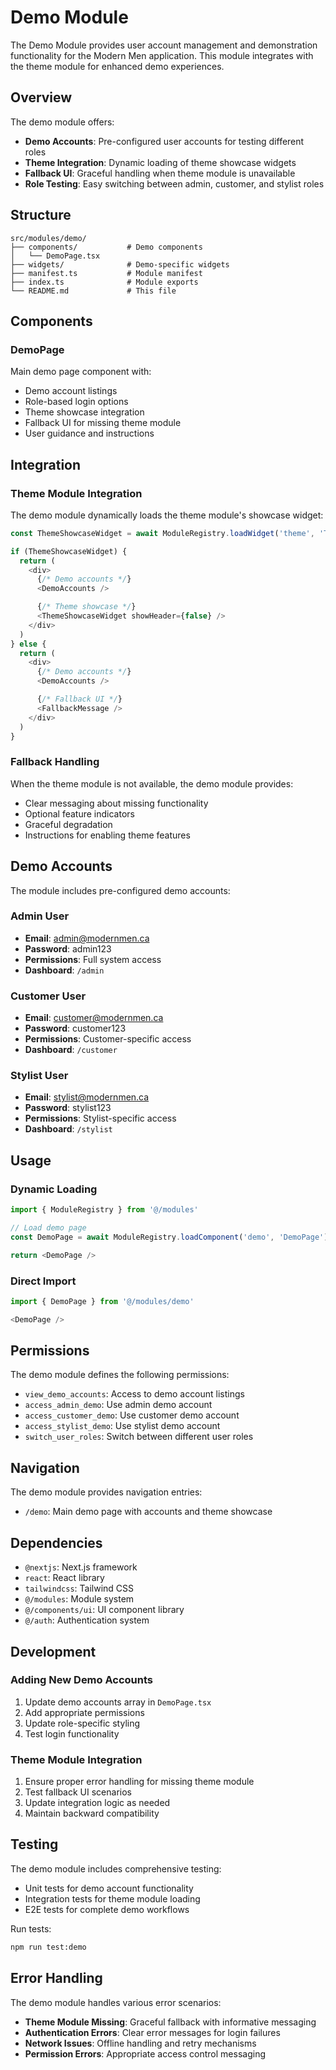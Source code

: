 # Demo Module

The Demo Module provides user account management and demonstration functionality for the Modern Men application. This module integrates with the theme module for enhanced demo experiences.

## Overview

The demo module offers:
- **Demo Accounts**: Pre-configured user accounts for testing different roles
- **Theme Integration**: Dynamic loading of theme showcase widgets
- **Fallback UI**: Graceful handling when theme module is unavailable
- **Role Testing**: Easy switching between admin, customer, and stylist roles

## Structure

```
src/modules/demo/
├── components/           # Demo components
│   └── DemoPage.tsx
├── widgets/              # Demo-specific widgets
├── manifest.ts           # Module manifest
├── index.ts              # Module exports
└── README.md             # This file
```

## Components

### DemoPage
Main demo page component with:
- Demo account listings
- Role-based login options
- Theme showcase integration
- Fallback UI for missing theme module
- User guidance and instructions

## Integration

### Theme Module Integration
The demo module dynamically loads the theme module's showcase widget:

```typescript
const ThemeShowcaseWidget = await ModuleRegistry.loadWidget('theme', 'ThemeShowcaseWidget')

if (ThemeShowcaseWidget) {
  return (
    <div>
      {/* Demo accounts */}
      <DemoAccounts />

      {/* Theme showcase */}
      <ThemeShowcaseWidget showHeader={false} />
    </div>
  )
} else {
  return (
    <div>
      {/* Demo accounts */}
      <DemoAccounts />

      {/* Fallback UI */}
      <FallbackMessage />
    </div>
  )
}
```

### Fallback Handling
When the theme module is not available, the demo module provides:
- Clear messaging about missing functionality
- Optional feature indicators
- Graceful degradation
- Instructions for enabling theme features

## Demo Accounts

The module includes pre-configured demo accounts:

### Admin User
- **Email**: admin@modernmen.ca
- **Password**: admin123
- **Permissions**: Full system access
- **Dashboard**: `/admin`

### Customer User
- **Email**: customer@modernmen.ca
- **Password**: customer123
- **Permissions**: Customer-specific access
- **Dashboard**: `/customer`

### Stylist User
- **Email**: stylist@modernmen.ca
- **Password**: stylist123
- **Permissions**: Stylist-specific access
- **Dashboard**: `/stylist`

## Usage

### Dynamic Loading
```typescript
import { ModuleRegistry } from '@/modules'

// Load demo page
const DemoPage = await ModuleRegistry.loadComponent('demo', 'DemoPage')

return <DemoPage />
```

### Direct Import
```typescript
import { DemoPage } from '@/modules/demo'

<DemoPage />
```

## Permissions

The demo module defines the following permissions:
- `view_demo_accounts`: Access to demo account listings
- `access_admin_demo`: Use admin demo account
- `access_customer_demo`: Use customer demo account
- `access_stylist_demo`: Use stylist demo account
- `switch_user_roles`: Switch between different user roles

## Navigation

The demo module provides navigation entries:
- `/demo`: Main demo page with accounts and theme showcase

## Dependencies

- `@nextjs`: Next.js framework
- `react`: React library
- `tailwindcss`: Tailwind CSS
- `@/modules`: Module system
- `@/components/ui`: UI component library
- `@/auth`: Authentication system

## Development

### Adding New Demo Accounts
1. Update demo accounts array in `DemoPage.tsx`
2. Add appropriate permissions
3. Update role-specific styling
4. Test login functionality

### Theme Module Integration
1. Ensure proper error handling for missing theme module
2. Test fallback UI scenarios
3. Update integration logic as needed
4. Maintain backward compatibility

## Testing

The demo module includes comprehensive testing:
- Unit tests for demo account functionality
- Integration tests for theme module loading
- E2E tests for complete demo workflows

Run tests:
```bash
npm run test:demo
```

## Error Handling

The demo module handles various error scenarios:
- **Theme Module Missing**: Graceful fallback with informative messaging
- **Authentication Errors**: Clear error messages for login failures
- **Network Issues**: Offline handling and retry mechanisms
- **Permission Errors**: Appropriate access control messaging
